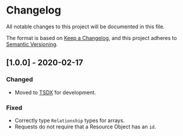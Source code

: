# Changelog

All notable changes to this project will be documented in this file.

The format is based on [Keep a Changelog](https://keepachangelog.com/en/1.0.0/),
and this project adheres to [Semantic Versioning](https://semver.org/spec/v2.0.0.html).

## [1.0.0] - 2020-02-17
### Changed
- Moved to [TSDX](https://https://github.com/palmerhq/tsdx) for development.

### Fixed
- Correctly type `Relationship` types for arrays.
- Requests do not require that a Resource Object has an `id`.
